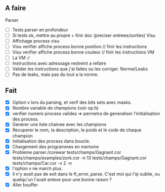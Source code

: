 ## A faire
Parser
- [ ] Tests parser en profondeur
- [ ] Si tests ok, mettre au propre + finir doc (preciser entrees/sorties)
Visu
- [ ] Affichage process visu
- [ ] Visu verifier affiche process bonne position // finir les instructions
- [ ] Visu verifier affiche process bonne couleur // finir les instructions
VM
- [ ] La VM :/
- [ ] Instructions avec adressage restreint a refaire
- [ ] Valider les instructions que j'ai faites ou les corriger.
Norme/Leaks
- [ ] Pas de leaks, mais pas du tout a la norme.

## Fait
- [x] Option v lors du parsing, et verif des bits sets avec masks.
- [x] Nombre variable de champions (voir op.h)
- [x] verifier numero process valides => permetra de generaliser l'initialisation des process.
- [x] Generer une liste chainee avec les champions
- [x] Recuperer le nom, la description, le poids et le code de chaque champion
- [x] Initialisation des process dans boucle.
- [x] Chargement des programmes en memoire
- [x] Probleme parser./corewar tests/champs/Gagnant.cor tests/champs/examples/zork.cor -n 13 tests/champs/Gagnant.cor tests/champs/Car.cor -v 2 -n
- [x] l'option v ne march plus.
- [x] Il n'y avait pas de exit dans le ft\_error\_parse. C'est moi qui l'qi oublie, ou quelqu'un l'avait enleve pour une bonne raison ?
- [x] Aller bouffer
